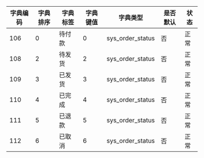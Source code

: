 | 字典编码 | 字典排序 | 字典标签 | 字典键值 | 字典类型         | 是否默认 | 状态 |
| -------- | -------- | -------- | -------- | ---------------- | -------- | ---- |
| 106      | 0        | 待付款   | 0        | sys_order_status | 否       | 正常 |
| 108      | 2        | 待发货   | 2        | sys_order_status | 否       | 正常 |
| 109      | 3        | 已发货   | 3        | sys_order_status | 否       | 正常 |
| 110      | 4        | 已完成   | 4        | sys_order_status | 否       | 正常 |
| 111      | 5        | 已退款   | 5        | sys_order_status | 否       | 正常 |
| 112      | 6        | 已取消   | 6        | sys_order_status | 否       | 正常 |